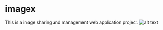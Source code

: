 # imagex
This is a image sharing and management web application project.
![alt text](https://github.com/[thesurajdas]/[imagex]/blob/[master]/screenshot.jpg?raw=true)
